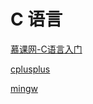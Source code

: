 # C 语言

[慕课网-C语言入门](http://www.imooc.com/learn/249)

[cplusplus](http://www.cplusplus.com/)

[mingw](http://www.mingw.org/)